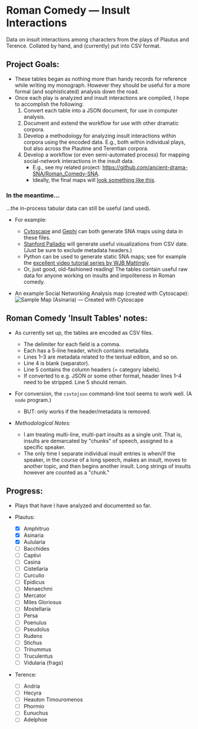 # Roman Comedy — Insult Interactions

Data on insult interactions among characters from the plays of Plautus and Terence. Collated
by hand, and (currently) put into CSV format.



## Project Goals:

* These tables began as nothing more than handy records for reference while writing my
  monograph. However they should be useful for a more formal (and sophisticated) analysis down
  the road.
* Once each play is analyzed and insult interactions are compiled, I hope to accomplish the
  following:
    1. Convert each table into a JSON document, for use in computer analysis.
    2. Document and extend the workflow for use with other dramatic corpora.
    3. Develop a methodology for analyzing insult interactions within corpora using the
       encoded data. E.g., both within individual plays, but also across the Plautine and
       Terentian corpora.
    4. Develop a workflow (or even semi-automated process) for mapping social-network
       interactions in the insult data.
        * E.g., see my related project: https://github.com/ancient-drama-SNA/Roman_Comedy-SNA.
        * Ideally, the final maps will [look something like this](https://ancient-drama-sna.github.io/Roman_comedy_networks/).



### In the meantime...

...the in-process tabular data can still be useful (and used).

* For example:
    - [Cytoscape](https://cytoscape.org) and [Gephi](https://gephi.org) can both generate SNA
      maps using data in these files.
    - [Stanford Palladio](http://hdlab.stanford.edu/palladio/) will generate useful
      visualizations from CSV date. (Just be sure to exclude metadata headers.)
    - Python can be used to generate static SNA maps; see for example the [excellent video
      tutorial series by WJB Mattingly](https://youtube.com/playlist?list=PL2VXyKi-KpYsjoY2rx9NiWJyfmmD79H97).
    - Or, just good, old-fashioned reading! The tables contain useful raw data for anyone
      working on insults and impoliteness in Roman comedy.


* An example Social Networking Analysis map (created with Cytoscape): ![Sample Map
  (*Asinaria*) — Created with Cytoscape](./Insult_networks-sample/Asinaria-SNA_map_example.png)


## Roman Comedy 'Insult Tables' notes:

* As currently set up, the tables are encoded as CSV files.
    - The delimiter for each field is a comma.
    - Each has a 5-line header, which contains metadata.
    - Lines 1–3 are metadata related to the textual edition, and so on.
    - Line 4 is blank (separator).
    - Line 5 contains the column headers (= category labels).
    - If converted to e.g. JSON or some other format, header lines 1–4 need to be stripped.
      Line 5 should remain.
* For conversion, the `csvtojson` command-line tool seems to work well. (A `node` program.)
    - BUT: only works if the header/metadata is removed.

* _Methodological Notes:_
    - I am treating multi-line, multi-part insults as a single unit. That is, insults are
      demarcated by "chunks" of speech, assigned to a specific speaker. 
    - The only time I separate individual insult entries is when/if the speaker, in the
      course of a long speech, makes an insult, moves to another topic, and then begins
      another insult. Long strings of insults however are counted as a "chunk."


## Progress:

* Plays that have I have analyzed and documented so far.

* Plautus:
    - [X] Amphitruo
    - [x] Asinaria 
    - [X] Aulularia
    - [ ] Bacchides
    - [ ] Captivi
    - [ ] Casina
    - [ ] Cistellaria
    - [ ] Curculio
    - [ ] Epidicus
    - [ ] Menaechmi
    - [ ] Mercator
    - [ ] Miles Gloriosus
    - [ ] Mostellaria
    - [ ] Persa
    - [ ] Poenulus
    - [ ] Pseudolus
    - [ ] Rudens
    - [ ] Stichus
    - [ ] Trinummus
    - [ ] Truculentus
    - [ ] Vidularia (frags)
* Terence:
    - [ ] Andria
    - [ ] Hecyra
    - [ ] Heauton Timouromenos
    - [ ] Phormio
    - [ ] Eunuchus
    - [ ] Adelphoe
